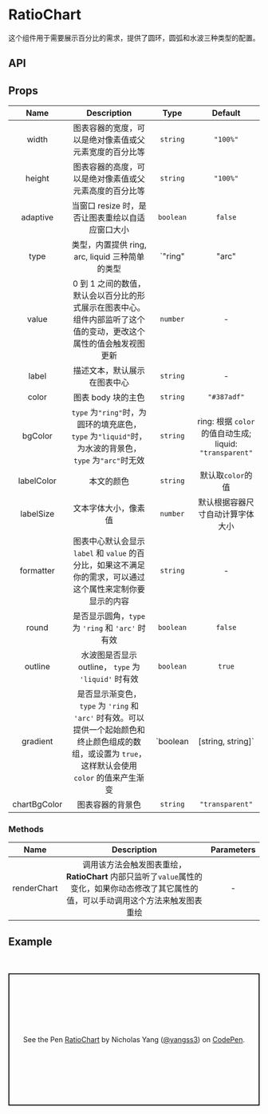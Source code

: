 # RatioChart

这个组件用于需要展示百分比的需求，提供了圆环，圆弧和水波三种类型的配置。

## API

## Props

|     Name     |                                                                      Description                                                                      |             Type             |                         Default                          |
| :----------: | :---------------------------------------------------------------------------------------------------------------------------------------------------: | :--------------------------: | :------------------------------------------------------: |
|    width     |                                                图表容器的宽度，可以是绝对像素值或父元素宽度的百分比等                                                 |           `string`           |                         `"100%"`                         |
|    height    |                                                图表容器的高度，可以是绝对像素值或父元素高度的百分比等                                                 |           `string`           |                         `"100%"`                         |
|   adaptive   |                                                   当窗口 resize 时，是否让图表重绘以自适应窗口大小                                                    |          `boolean`           |                         `false`                          |
|     type     |                                                    类型，内置提供 ring, arc, liquid 三种简单的类型                                                    | `"ring" | "arc" | "liquid"`  |                         `"ring"`                         |
|    value     |                   0 到 1 之间的数值，默认会以百分比的形式展示在图表中心。组件内部监听了这个值的变动，更改这个属性的值会触发视图更新                   |           `number`           |                            -                             |
|    label     |                                                             描述文本，默认展示在图表中心                                                              |           `string`           |                            -                             |
|    color     |                                                                  图表 body 块的主色                                                                   |           `string`           |                       `"#387adf"`                        |
|   bgColor    |                         `type` 为`"ring"`时，为圆环的填充底色，`type` 为`"liquid"`时，为水波的背景色，`type` 为`"arc"`时无效                          |           `string`           | ring: 根据 `color` 的值自动生成; liquid: `"transparent"` |
|  labelColor  |                                                                      本文的颜色                                                                       |           `string`           |                    默认取`color`的值                     |
|  labelSize   |                                                                 文本字体大小，像素值                                                                  |           `number`           |             默认根据容器尺寸自动计算字体大小             |
|  formatter   |                      图表中心默认会显示 `label` 和 `value` 的百分比，如果这不满足你的需求，可以通过这个属性来定制你要显示的内容                       |           `string`           |                            -                             |
|    round     |                                                   是否显示圆角，`type` 为 `'ring` 和 `'arc'` 时有效                                                   |          `boolean`           |                         `false`                          |
|   outline    |                                                 水波图是否显示 outline， `type` 为 `'liquid'` 时有效                                                  |          `boolean`           |                          `true`                          |
|   gradient   | 是否显示渐变色，`type` 为 `'ring` 和 `'arc'` 时有效。可以提供一个起始颜色和终止颜色组成的数组，或设置为 `true`，这样默认会使用 `color` 的值来产生渐变 | `boolean | [string, string]` |                         `false`                          |
| chartBgColor |                                                                   图表容器的背景色                                                                    |           `string`           |                     `"transparent"`                      |

### Methods

|    Name     |                                                               Description                                                                | Parameters |
| :---------: | :--------------------------------------------------------------------------------------------------------------------------------------: | :--------: |
| renderChart | 调用该方法会触发图表重绘，**RatioChart** 内部只监听了`value`属性的变化，如果你动态修改了其它属性的值，可以手动调用这个方法来触发图表重绘 |     -      |

## Example

<div style="height:20px;"></div>
<p class="codepen" data-height="650" data-theme-id="light" data-default-tab="js,result" data-user="yangss3" data-slug-hash="vYKBvOM" style="height: 265px; box-sizing: border-box; display: flex; align-items: center; justify-content: center; border: 2px solid; margin: 1em 0; padding: 1em;" data-pen-title="RatioChart">
  <span>See the Pen <a href="https://codepen.io/yangss3/pen/vYKBvOM">
  RatioChart</a> by Nicholas Yang (<a href="https://codepen.io/yangss3">@yangss3</a>)
  on <a href="https://codepen.io">CodePen</a>.</span>
</p>
<script async src="https://static.codepen.io/assets/embed/ei.js"></script>
